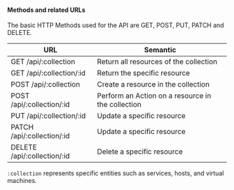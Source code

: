 #### Methods and related URLs

The basic HTTP Methods used for the API are GET, POST, PUT, PATCH and
DELETE.

| URL                         | Semantic                                          |
| --------------------------- | ------------------------------------------------- |
| GET /api/:collection        | Return all resources of the collection            |
| GET /api/:collection/:id    | Return the specific resource                      |
| POST /api/:collection       | Create a resource in the collection               |
| POST /api/:collection/:id   | Perform an Action on a resource in the collection |
| PUT /api/:collection/:id    | Update a specific resource                        |
| PATCH /api/:collection/:id  | Update a specific resource                        |
| DELETE /api/:collection/:id | Delete a specific resource                        |

`:collection` represents specific entities such as services, hosts, and
virtual machines.
